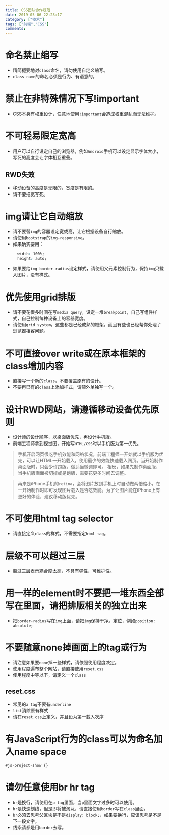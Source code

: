 ```yaml
---
title: CSS团队协作规范
date: 2019-05-06 22:23:17
category: ["技术"]
tags: ["前端","CSS"]
comments:
---
```


# 命名禁止缩写 #

- 精简扼要地对`class`命名，请勿使用自定义缩写。
- `class name`的命名必须是行为、有语意的。

<!--more-->

# 禁止在非特殊情况下写!important #

- CSS本身有权重设计，任意地使用`!important`会造成权重混乱而无法维护。

# 不可轻易限定宽高 #

- 用户可以自行设定自己的浏览器，例如`Android`手机可以设定显示字体大小，写死的高度会让字体相互重叠。

## RWD失效 ##

- 移动设备的高度是无限的，宽度是有限的。
- 请不要把宽写死。

# img请让它自动缩放 #

- 请不要替`img`的容器设定宽或高，让它根据设备自行缩放。
- 请使用`bootstrap`的`img-responsive`。
- 如果确实要用：
    ```css
      width: 100%;
      height: auto;
    ```
- 如果要给`img border-radius`设定样式，请使用父元素控制行为，保持`img`只载入图片，没有样式。

# 优先使用grid排版 #

- 请不要花很多时间在写`media query`，设定一堆`breakpoint`，自己写组件样式，自己控制每种设备上的容器宽度。
- 请使用`grid system`，这些都是已经成熟的框架，而且有些也已经帮你处理了浏览器相容问题。

# 不可直接over write或在原本框架的class增加内容 #

- 直接写一个新的`class`，不要覆盖原有的设计。
- 不要再已有的`class`上添加样式，请额外单独写一个。

# 设计RWD网站，请遵循移动设备优先原则 #

- 设计师的设计顺序，以桌面版优先，再设计手机版。
- 前端工程师拿到视觉图，开始写`HTML/CSS`时以手机版为第一优先。

> 手机开启网页很吃手机效能和网络状况，前端工程师一开始就以手机版为优先，可以让HTML一开始载入，使用最少的效能快速载入网页。当开始制作桌面版时，只会少许跑版，做适当微调即可。
> 相反，如果先制作桌面版，当手机版画面被切掉或是跑版，需要花更多时间去调整。

> 再来是iPhone手机的`retina`，会将图片放到手机上时自动做两倍缩小，在一开始制作时即可发现图片载入是否吃效能。为了让图片能在iPhone上有更好的体验，建议移动版优先。

# 不可使用html tag selector #

- 请直接定义`class`的样式，不需要指定`html tag`。

# 层级不可以超过三层 #

- 超过三层表示耦合度太高，不具有弹性、可维护性。

# 用一样的element时不要把一堆东西全部写在里面，请把排版相关的独立出来 #

- 把`border-radius`写在`img`上面，请把`img`保持干净。定位，例如`position: absolute;`

# 不要随意none掉画面上的tag或行为 #

- 请注意如果要`none`掉一些样式，请依照使用程度决定。
- 使用程度遍布整个网站，请直接使用`reset.css`
- 使用程度中等以下，请定义一个`class`

## reset.css ##

- 常见的`a tag`不要有`underline`
- `list`消除原有样式
- 请在`reset.css`上定义，并且设为第一载入次序

# 有JavaScript行为的class可以为命名加入name space #

```javascript
#js-project-show {}
```

# 请勿任意使用br hr tag #

- `br`是换行，请使用在`p tag`里面，当`p`里面文字过多时可以使用。
- `hr`是快速划线，但是即将被淘汰，请直接使用`border`写在`class`里面。
- `br`必须去思考父区块是不是`display: block;`，如果要换行，应该思考是不是下一段文字。
- 线条请都是用`border`去写。





